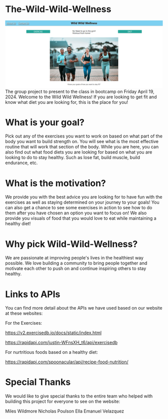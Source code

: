 # The-Wild-Wild-Wellness

![alt text](<Wild Wild Wellness screenshot.png>)
The group project to present to the class in bootcamp on Friday April 19, 2024.
Welcome to the Wild Wild Wellness!
If you are looking to get fit and know what diet you are looking for, this is the place for you!

# What is your goal?

Pick out any of the exercises you want to work on based on what part of the body you want to build strength on. You will see what is the most effective routine that will work that section of the body. While you are here, you can also find out what food diets you are looking for based on what you are looking to do to stay healthy. Such as lose fat, build muscle, build endurance, etc.

# What is the motivation?

We provide you with the best advice you are looking for to have fun with the exercises as well as staying determined on your journey to your goals! You can also get a chance to see some exercises in action to see how to do them after you have chosen an option you want to focus on! We also provide you visuals of food that you would love to eat while maintaining a healthy diet!

# Why pick Wild-Wild-Wellness?

We are passionate at improving people's lives in the healthiest way possible. We love building a community to bring people together and motivate each other to push on and continue inspiring others to stay healthy.

# Links to APIs

You can find more detail about the APIs we have used based on our website at these websites:

For the Exercises: 

https://v2.exercisedb.io/docs/static/index.html

https://rapidapi.com/justin-WFnsXH_t6/api/exercisedb

For nurtritious foods based on a healthy diet:

https://rapidapi.com/spoonacular/api/recipe-food-nutrition/

# Special Thanks
We would like to give special thanks to the entire team who helped with building this project for everyone to see on the website:

Miles Wildmore
Nicholas Poulson
Ella
Emanuel Velazquez